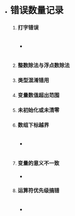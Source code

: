 * # 错误数量记录

  1. ### 打字错误

     * #

  2. ### 整数除法与浮点数除法

  3. ### 类型混淆错用

  4. ### 变量数值超出范围

  5. ### 未初始化或未清零

  6. ### 数组下标越界

     * #

  7. ### 变量的意义不一致

     * ###

  8. ### 运算符优先级搞错

     * #

### 		

